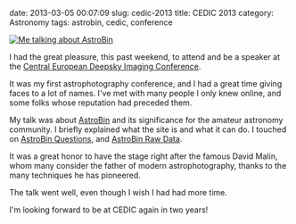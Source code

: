 date: 2013-03-05 00:07:09
slug: cedic-2013
title: CEDIC 2013
category: Astronomy
tags: astrobin, cedic, conference


[![][1]][1]

I had the great pleasure, this past weekend, to attend and be a speaker at the
[Central European Deepsky Imaging Conference](http://cedic.at/).

It was my first astrophotography conference, and I had a great time giving
faces to a lot of names. I've met with many people I only knew online, and some
folks whose reputation had preceded them.

My talk was about [AstroBin](http://astrobin.com/) and its significance for the
amateur astronomy community. I briefly explained what the site is and what it
can do. I touched on [AstroBin Questions](http://questions.astrobin.com/), and
[AstroBin Raw Data](http://www.astrobin.com/help/rawdata/1/).

It was a great honor to have the stage right after the famous David Malin, whom
many consider the father of modern astrophotography, thanks to the many
techniques he has pioneered.

The talk went well, even though I wish I had had more time.

I'm looking forward to be at CEDIC again in two years!

[1]: |filename|/images/2013_me_at_cedic.jpg "Me talking about AstroBin"
